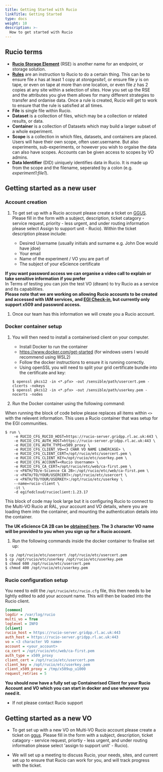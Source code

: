 ```yaml
---
title: Getting Started with Rucio
linkTitle: Getting Started
type: docs
weight: 10
description: >-
  How to get started with Rucio
---
```


## Rucio terms

- [**Rucio Storage Element**](https://rucio.cern.ch/documentation/rucio_storage_element)
  (RSE) is another name for an endpoint, or storage solution.
- [**Rules**](https://rucio.cern.ch/documentation/replica_management) are an
  instruction to Rucio to do a certain thing. This can be to ensure file _x_ has
  at least 1 copy at _storagesite1_, or ensure file _y_ is on tape, or even on
  tape at more than one location, or even file _z_ has 2 copies at any site
  within a selection of sites. How you set up the RSE and the attributes you
  give them allows for many different strategies to transfer and ordanise data.
  Once a rule is created, Rucio will get to work to ensure that the rule is
  satisfied at all times.
- **File** is single file within Rucio.
- **Dataset** is a collection of files, which may be a collection or related
  results, or data.
- **Container** is a collection of Datasets which may build a larger subset of a
  whole experiment.
- **Scope** is a collection in which files, datasets, and containers are placed.
  Users will have their own scope, often user.username. But also experiments,
  sub-experiments, or however you wish to orgaise the data can also have scopes.
  Accounts can be given access to scopes by VO admins.
- **Data Identifier** (DID) uiniquely identifies data in Rucio. It is made up
  from the scope and the filename, seperated by a colon (e.g.
  _experiment1:file1_).

## Getting started as a new user

### Account creation

1. To get set up with a Rucio account please create a ticket on
   [GGUS](https://ggus.eu/?mode=ticket_submit). Please fill in the form with a
   subject, description, ticket catagory - service request, priority - less
   urgent, and under routing information please select Assign to support unit -
   Rucio). Within the ticket description please include:

   - Desired Username (usually initials and surname e.g. John Doe would have
     jdoe)
   - Your email
   - Name of the experiment / VO you are part of
   - The subject of your eScience certificate

**If you want password access we can organise a video call to explain or take
sensitive information if you prefer**  
In Terms of testing you can join the test VO (dteam) to try Rucio as a service
and its capabilities.  
**Please note that we are working on allowing Rucio accounts to be created and
accessed with IAM services,** **and
[EGI Check-in](https://docs.egi.eu/users/check-in/), but currently only support
x509 and password access.**

1. Once our team has this information we will create you a Rucio account.

### Docker container setup

1. You will then need to install a containerised client on your computer.

   - Install Docker to run the container
   - <https://www.docker.com/get-started> (for windows users I would recommend
     using WSL2)
   - Follow the docker instructions to ensure it is running correctly.
   - Using openSSL you will need to split your grid certificate bundle into the
     certificate and key:

   ```shell
   $ openssl pkcs12 -in <*.pfx> -out /sensible/path/usercert.pem -clcerts -nokeys
   $ openssl pkcs12 -in <*.pfx> -out /sensible/path/userkey.pem -nocerts -nodes
   ```

1. Run the Docker container using the following command:

When running the block of code below please replaces all items within `<>` with
the relevent information. This uses a Rucio container that was setup for the EGI
communities.

```shell
$ run \
    -e RUCIO_CFG_RUCIO_HOST=https://rucio-server.gridpp.rl.ac.uk:443 \
    -e RUCIO_CFG_AUTH_HOST=https://rucio-server.gridpp.rl.ac.uk:443 \
    -e RUCIO_CFG_AUTH_TYPE=x509_proxy \
    -e RUCIO_CFG_CLIENT_VO=<3 CHAR VO NAME LOWERCASE> \
    -e RUCIO_CFG_CLIENT_CERT=/opt/rucio/etc/usercert.pem \
    -e RUCIO_CFG_CLIENT_KEY=/opt/rucio/etc/userkey.pem \
    -e RUCIO_CFG_ACCOUNT=<Rucio Username> \
    -e RUCIO_CFG_CA_CERT=/opt/rucio/etc/web/ca-first.pem \
    -v <PATH/TO/e-Science CA 2B>:/opt/rucio/etc/web/ca-first.pem \
    -v <PATH/TO/YOUR/USERCERT>:/opt/rucio/etc/usercert \
    -v <PATH/TO/YOUR/USERKEY>:/opt/rucio/etc/userkey \
    --name=rucio-client \
    -it \
    -d egifedcloud/rucioclient:1.23.17
```

This block of code may look large but it is configuring Rucio to connect to the
Multi-VO Rucio at RAL, your account and VO details, where you are loading them
into the container, and mounting the authentication details into the container.

**The UK eScience CA 2B can be [obtained here](https://ca.grid-support.ac.uk/).
The 3 character VO name will be provided to you when you sign up for a Rucio
account.**

1. Run the following commands inside the docker container to finalise set up:

```shell
$ cp /opt/rucio/etc/usercert /opt/rucio/etc/usercert.pem
$ cp /opt/rucio/etc/userkey /opt/rucio/etc/userkey.pem
$ chmod 600 /opt/rucio/etc/usercert.pem
$ chmod 400 /opt/rucio/etc/userkey.pem
```

### Rucio configuration setup

You need to edit the `/opt/rucio/etc/rucio.cfg` file, this then needs to be
lightly edited to add your account name. This will then be loaded into the Rucio
client.

```ini
[common]
logdir = /var/log/rucio
multi_vo = True
loglevel = INFO
[client]
rucio_host = https://rucio-server.gridpp.rl.ac.uk:443
auth_host = https://rucio-server.gridpp.rl.ac.uk:443
vo = <3 character VO name>
account = <your_account>
ca_cert = /opt/rucio/etc/web/ca-first.pem
auth_type = x509_proxy
client_cert = /opt/rucio/etc/usercert.pem
client_key = /opt/rucio/etc/userkey.pem
client_x509_proxy = /tmp/x509up_u1000
request_retries = 5
```

**You should now have a fully set up Containerised Client for your Rucio
Account** **and VO which you can start in docker and use whenever you need it.**

- If not please contact Rucio support

## Getting started as a new VO

- To get set up with a new VO on Multi-VO Rucio account please create a ticket
  on [ggus](https://ggus.eu/?mode=ticket_submit). Please fill in the form with a
  subject, description, ticket catagory - service request, priortiy - less
  urgent, and under routing information please select 'assign to support unit' -
  Rucio).

- We will set up a meeting to discuss Rucio, your needs, sites, and current set
  up to ensure that Rucio can work for you, and will track progress with the
  ticket.
